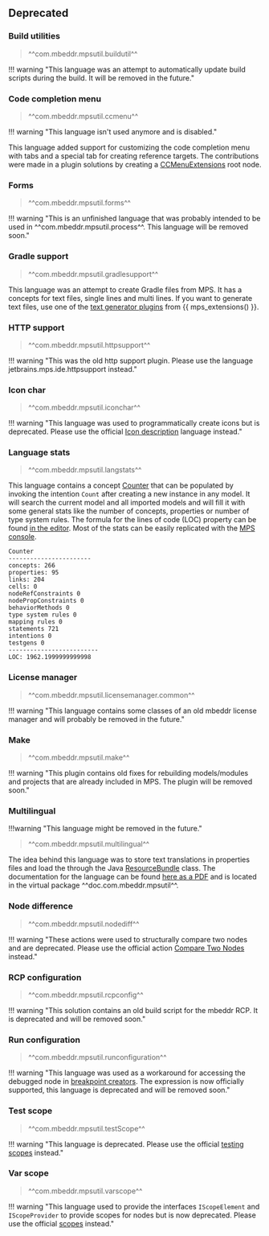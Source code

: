 ## Deprecated

### Build utilities

> ^^com.mbeddr.mpsutil.buildutil^^

!!! warning "This language was an attempt to automatically update build scripts during the build. It will be removed in the future."

### Code completion menu

> ^^com.mbeddr.mpsutil.ccmenu^^

!!! warning "This language isn't used anymore and is disabled."

This language added support for customizing the code completion menu with tabs and a special tab for creating reference
targets. The contributions were made in a plugin solutions by creating a [CCMenuExtensions](http://127.0.0.1:63320/node?ref=r%3A3d5b7b5d-2674-4caf-bdca-c100c5a0cb8e%28com.mbeddr.mpsutil.ccmenu.structure%29%2F6243347984996272104) root node.

### Forms

> ^^com.mbeddr.mpsutil.forms^^

!!! warning "This is an unfinished language that was probably intended to be used in ^^com.mbeddr.mpsutil.process^^. This language will be removed soon."


### Gradle support

> ^^com.mbeddr.mpsutil.gradlesupport^^

This language was an attempt to create Gradle files from MPS. It has a concepts for
text files, single lines and multi lines. If you want to generate text files, use one of the
[text generator plugins](https://jetbrains.github.io/MPS-extensions/extensions/generator/plaintext-gen/) from {{ mps_extensions() }}.

### HTTP support

> ^^com.mbeddr.mpsutil.httpsupport^^

!!! warning "This was the old http support plugin. Please use the language jetbrains.mps.ide.httpsupport instead."


### Icon char

> ^^com.mbeddr.mpsutil.iconchar^^

!!! warning "This language was used to programmatically create icons but is deprecated. Please use the official [Icon description](https://www.jetbrains.com/help/mps/icon-description.html) language instead."

### Language stats

> ^^com.mbeddr.mpsutil.langstats^^

This language contains a concept [Counter](http://127.0.0.1:63320/node?ref=44ad0baa-db6e-4793-9250-f08ab386ec56%2Fr%3Aae5422b8-2aa2-4f57-80cb-0636bf6344ae%28com.mbeddr.mpsutil.langstats%2Fcom.mbeddr.mpsutil.langstats.structure%29%2F2745981761596927378) that can be populated by invoking the intention `Count` after creating a new instance in any model. It will search the current model and all imported models and will fill it with some general stats like the number of concepts, properties or number of type system rules. The formula for the lines of code (LOC) property can be found [in the editor](http://127.0.0.1:63320/node?ref=44ad0baa-db6e-4793-9250-f08ab386ec56%2Fr%3Aa9d5f5c6-b55f-4bb9-8d35-0ab16f5a6136%28com.mbeddr.mpsutil.langstats%2Fcom.mbeddr.mpsutil.langstats.editor%29%2F2745981761597143560). Most of the stats can be easily replicated with the [MPS console](https://www.jetbrains.com/help/mps/mps-console.html).

```
Counter                  
-----------------------  
concepts: 266            
properties: 95           
links: 204               
cells: 0                 
nodeRefConstraints 0     
nodePropConstraints 0    
behaviorMethods 0        
type system rules 0      
mapping rules 0          
statements 721           
intentions 0             
testgens 0               
-------------------------
LOC: 1962.1999999999998  
```

### License manager

> ^^com.mbeddr.mpsutil.licensemanager.common^^

!!! warning "This language contains some classes of an old mbeddr license manager and will probably be removed in the future."

### Make

> ^^com.mbeddr.mpsutil.make^^

!!! warning "This plugin contains old fixes for rebuilding models/modules and projects that are already included in MPS. The plugin will be removed soon."

### Multilingual

!!!warning "This language might be removed in the future."

> ^^com.mbeddr.mpsutil.multilingual^^

The idea behind this language was to store text translations in properties files and load the through the Java [ResourceBundle](https://docs.oracle.com/en/java/javase/11/docs/api/java.base/java/util/ResourceBundle.html) class. The documentation for the language
can be found [here as a PDF](../../files/multilingual.pdf) and is located in the virtual package ^^doc.com.mbeddr.mpsutil^^.

### Node difference

> ^^com.mbeddr.mpsutil.nodediff^^

!!! warning "These actions were used to structurally compare two nodes and are deprecated. Please use the official action [Compare Two Nodes](http://127.0.0.1:63320/node?ref=r%3A5ec7bf64-acd2-448b-8f9b-ce1b8d920038%28jetbrains.mps.vcs.plugin%29%2F8199015172308449938) instead."

### RCP configuration

> ^^com.mbeddr.mpsutil.rcpconfig^^

!!! warning "This solution contains an old build script for the mbeddr RCP. It is deprecated and will be removed soon."

### Run configuration

> ^^com.mbeddr.mpsutil.runconfiguration^^

!!! warning "This language was used as a workaround for accessing the debugged node in [breakpoint creators](http://127.0.0.1:63320/node?ref=r%3Af516737e-c915-4042-896e-de34190042b2%28jetbrains.mps.debugger.api.lang.structure%29%2F3157158168562217892). The expression is now officially supported, this language is deprecated and will be removed soon."

### Test scope

> ^^com.mbeddr.mpsutil.testScope^^

!!! warning "This language is deprecated. Please use the official [testing scopes](https://www.jetbrains.com/help/mps/testing-languages.html#testingscopes) instead."

### Var scope

> ^^com.mbeddr.mpsutil.varscope^^

!!! warning "This language used to provide the interfaces `IScopeElement` and `IScopeProvider` to provide scopes for nodes but is now deprecated. Please use the official [scopes](https://www.jetbrains.com/help/mps/scopes.html) instead."
